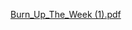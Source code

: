 [Burn_Up_The_Week (1).pdf](https://github.com/cbpanderson/burn_up_the_week/files/6787795/Burn_Up_The_Week.1.pdf)

